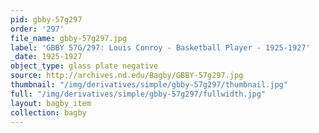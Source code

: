 ```yaml
---
pid: gbby-57g297
order: '297'
file_name: gbby-57g297.jpg
label: 'GBBY 57G/297: Louis Conroy - Basketball Player - 1925-1927'
_date: 1925-1927
object_type: glass plate negative
source: http://archives.nd.edu/Bagby/GBBY-57g297.jpg
thumbnail: "/img/derivatives/simple/gbby-57g297/thumbnail.jpg"
full: "/img/derivatives/simple/gbby-57g297/fullwidth.jpg"
layout: bagby_item
collection: bagby
---
```

